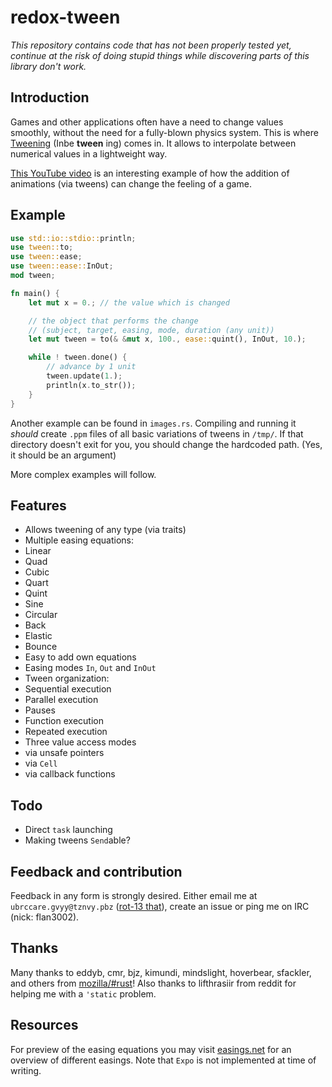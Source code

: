 redox-tween 
===========

*This repository contains code that has not been properly tested yet, continue at the risk of doing stupid things while discovering parts of this library don't work.*

## Introduction

Games and other applications often have a need to change values smoothly, without the need for a fully-blown physics system. This is where [Tweening][wikipedia] (Inbe **tween** ing) comes in. It allows to interpolate between numerical values in a lightweight way. 

[This YouTube video][youtube-juice] is an interesting example of how the addition of animations (via tweens) can change the feeling of a game. 

[wikipedia]: http://en.wikipedia.org/wiki/Inbetweening
[youtube-juice]: http://www.youtube.com/watch?v=Fy0aCDmgnxg

## Example
```Rust
use std::io::stdio::println;
use tween::to;
use tween::ease;
use tween::ease::InOut;
mod tween;

fn main() {
	let mut x = 0.; // the value which is changed

	// the object that performs the change
	// (subject, target, easing, mode, duration (any unit))	
	let mut tween = to(& &mut x, 100., ease::quint(), InOut, 10.);

	while ! tween.done() {
		// advance by 1 unit
		tween.update(1.);
		println(x.to_str());
	}
}

```

Another example can be found in `images.rs`. Compiling and running it *should* create `.ppm` files of all basic variations of tweens in `/tmp/`. If that directory doesn't exit for you, you should change the hardcoded path. (Yes, it should be an argument)

More complex examples will follow.


## Features

- Allows tweening of any type (via traits)
- Multiple easing equations:
 - Linear
 - Quad
 - Cubic
 - Quart
 - Quint
 - Sine
 - Circular
 - Back
 - Elastic
 - Bounce
- Easy to add own equations
- Easing modes `In`, `Out` and `InOut`
- Tween organization:
 - Sequential execution
 - Parallel execution
 - Pauses
 - Function execution
 - Repeated execution
- Three value access modes
 - via unsafe pointers
 - via `Cell`
 - via callback functions

## Todo

- Direct `task` launching
- Making tweens `Send`able?

## Feedback and contribution

Feedback in any form is strongly desired. Either email me at `ubrccare.gvyy@tznvy.pbz` ([rot-13 that][rot13]), create an issue or ping me on IRC (nick: flan3002).

[rot13]: http://www.rot13.com/

## Thanks

Many thanks to eddyb, cmr, bjz, kimundi, mindslight, hoverbear, sfackler, and others from [mozilla/#rust][irc]!
Also thanks to lifthrasiir from reddit for helping me with a `'static` problem.

[irc]: http://client00.chat.mibbit.com/?server=irc.mozilla.org&channel=%23rust

## Resources

For preview of the easing equations you may visit [easings.net][easings] for an overview of different easings. Note that `Expo` is not implemented at time of writing.

[easings]: http://easings.net/

